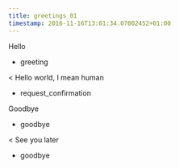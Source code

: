 ```yaml
---
title: greetings_01
timestamp: 2016-11-16T13:01:34.07002452+01:00
---
```


Hello
* greeting

< Hello world, I mean human
* request_confirmation

Goodbye
* goodbye

< See you later
* goodbye
